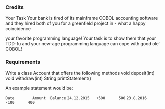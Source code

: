 ### Credits
Your Task
Your bank is tired of its mainframe COBOL accounting software and they hired both of you for a greenfield project in - what a happy coincidence

your favorite programming language!
Your task is to show them that your TDD-fu and your new-age programming language can cope with good ole’ COBOL!

### Requirements
Write a class Account that offers the following methods void deposit(int) void withdraw(int) String printStatement()

An example statement would be:

`Date        Amount  Balance`
`24.12.2015   +500      500`
`23.8.2016    -100      400`